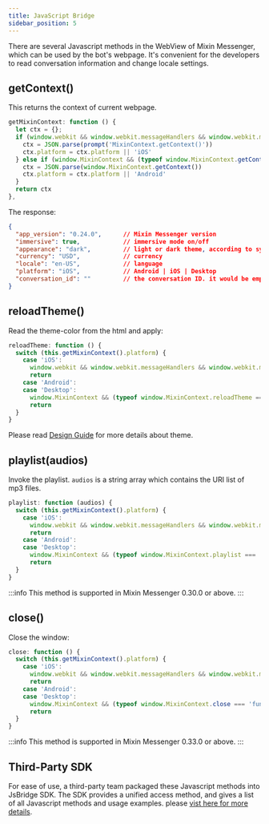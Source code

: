 ```yaml
---
title: JavaScript Bridge
sidebar_position: 5
---
```


There are several Javascript methods in the WebView of Mixin Messenger, which can be used by the bot's webpage. It's convenient for the developers to read conversation information and change locale settings.

## getContext()

This returns the context of current webpage.

```js
getMixinContext: function () {
  let ctx = {};
  if (window.webkit && window.webkit.messageHandlers && window.webkit.messageHandlers.MixinContext) {
    ctx = JSON.parse(prompt('MixinContext.getContext()'))
    ctx.platform = ctx.platform || 'iOS'
  } else if (window.MixinContext && (typeof window.MixinContext.getContext === 'function')) {
    ctx = JSON.parse(window.MixinContext.getContext())
    ctx.platform = ctx.platform || 'Android'
  }
  return ctx
},
```

The response:

```json
{
  "app_version": "0.24.0",      // Mixin Messenger version
  "immersive": true,            // immersive mode on/off
  "appearance": "dark",         // light or dark theme, according to system settings
  "currency": "USD",            // currency
  "locale": "en-US",            // language
  "platform": "iOS",            // Android | iOS | Desktop
  "conversation_id": ""         // the conversation ID. it would be empty if the webpage is not open in a conversation
}
```

## reloadTheme()

Read the theme-color from the html and apply:

```js
reloadTheme: function () {
  switch (this.getMixinContext().platform) {
    case 'iOS':
      window.webkit && window.webkit.messageHandlers && window.webkit.messageHandlers.reloadTheme && window.webkit.messageHandlers.reloadTheme.postMessage('');
      return
    case 'Android':
    case 'Desktop':
      window.MixinContext && (typeof window.MixinContext.reloadTheme === 'function') && window.MixinContext.reloadTheme()
      return
  }
}
```

Please read [Design Guide](./dapp/design/overview) for more details about theme.

## playlist(audios)

Invoke the playlist. `audios` is a string array which contains the URI list of mp3 files.

```js
playlist: function (audios) {
  switch (this.getMixinContext().platform) {
    case 'iOS':
      window.webkit && window.webkit.messageHandlers && window.webkit.messageHandlers.playlist && window.webkit.messageHandlers.playlist.postMessage(audios);
      return
    case 'Android':
    case 'Desktop':
      window.MixinContext && (typeof window.MixinContext.playlist === 'function') && window.MixinContext.playlist(audios)
      return
  }
}
```

:::info
This method is supported in Mixin Messenger 0.30.0 or above.
:::

## close()

Close the window:

```js
close: function () {
  switch (this.getMixinContext().platform) {
    case 'iOS':
      window.webkit && window.webkit.messageHandlers && window.webkit.messageHandlers.close && window.webkit.messageHandlers.close.postMessage('');
      return
    case 'Android':
    case 'Desktop':
      window.MixinContext && (typeof window.MixinContext.close === 'function') && window.MixinContext.close()
      return
  }
}
```

:::info
This method is supported in Mixin Messenger 0.33.0 or above.
:::

## Third-Party SDK

For ease of use, a third-party team packaged these Javascript methods into JsBridge SDK. The SDK provides a unified access method, and gives a list of all Javascript methods and usage examples. please [vist here for more details](https://fox-one.github.io/mixin-sdk-jsbridge/#/).
